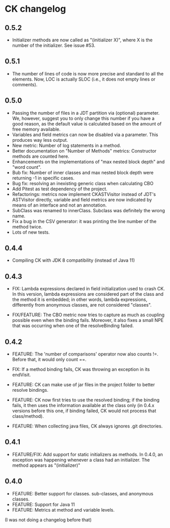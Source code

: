 # CK changelog

## 0.5.2

* Initializer methods are now called as "(initializer X)", where X is the number of the
initializer. See issue #53.

## 0.5.1

* The number of lines of code is now more precise and standard to all the elements. Now, LOC is actually
SLOC (i.e., it does not empty lines or comments).

## 0.5.0

* Passing the number of files in a JDT partition via (optional) parameter. We, however,
suggest you to only change this number if you have a good reason, as the default
value is calculated based on the amount of free memory available.
* Variables and field metrics can now be disabled via a parameter. This produces
way less output.
* New metric: Number of log statements in a method.
* Better documentation on "Number of Methods" metrics: Constructor methods are counted here.
* Enhancements on the implementations of "max nested block depth" and "word count".
* Bub fix: Number of inner classes and max nested block depth were returning -1 in specific cases.
* Bug fix: resolving an inexisting generic class when calculating CBO
* Add Pitest as test dependency of the project.
* Refactorings: metrics now implement CKASTVisitor instead of JDT's ASTVisitor directly,
variable and field metrics are now indicated by means of an interface and not an annotation.
* SubClass was renamed to innerClass. Subclass was definitely the wrong name.
* Fix a bug in the CSV generator: it was printing the line number of the method twice.
* Lots of new tests.

## 0.4.4

* Compiling CK with JDK 8 compatibility (instead of Java 11)

## 0.4.3

* FIX: Lambda expressions declared in field initialization used to crash
CK. In this version, lambda expressions are considered part of the class
and the method it is embedded; in other words, lambda expressions, differently
from anonymous classes, are not considered "classes".

* FIX/FEATURE: The CBO metric now tries to capture as much as coupling possible
even when the binding fails. Moreover, it also fixes a small NPE that was occurring
when one of the resolveBinding failed.

## 0.4.2

* FEATURE: The 'number of comparisons' operator now also counts !=.
Before that, it would only count ==.

* FIX: If a method binding fails, CK was throwing an exception in its endVisit.

* FEATURE: CK can make use of jar files in the project folder to better
resolve bindings.

* FEATURE: CK now first tries to use the resolved binding; if the binding fails,
it then uses the information available at the class only (in 0.4.x versions before
this one, if binding failed, CK would not process that class/method).

* FEATURE: When collecting java files, CK always ignores .git directories.

## 0.4.1

* FEATURE/FIX: Add support for static initializers as methods. In 0.4.0, an exception
was happening whenever a class had an initializer. The method appears
as "(initializer)"

## 0.4.0

* FEATURE: Better support for classes. sub-classes, and anonymous classes.
* FEATURE: Support for Java 11
* FEATURE: Metrics at method and variable levels.

(I was not doing a changelog before that)
